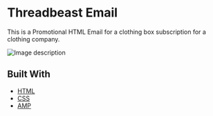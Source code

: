# Threadbeast Email

This is a Promotional HTML Email for a clothing box subscription for a clothing company.

![Image description](/images/project_thumbnail.png)



## Built With

* [HTML](https://developer.mozilla.org/en-US/docs/Web/HTML)
* [CSS](https://developer.mozilla.org/en-US/docs/Web/CSS)
* [AMP](https://amp.dev/)


